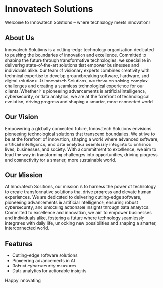 # Innovatech Solutions

Welcome to Innovatech Solutions – where technology meets innovation!

## About Us

Innovatech Solutions is a cutting-edge technology organization dedicated to pushing the boundaries of innovation and excellence. Committed to shaping the future through transformative technologies, we specialize in delivering state-of-the-art solutions that empower businesses and individuals alike. Our team of visionary experts combines creativity with technical expertise to develop groundbreaking software, hardware, and digital solutions. At Innovatech Solutions, we thrive on solving complex challenges and creating a seamless technological experience for our clients. Whether it's pioneering advancements in artificial intelligence, cybersecurity, or data analytics, we are at the forefront of technological evolution, driving progress and shaping a smarter, more connected world.

## Our Vision

Empowering a globally connected future, Innovatech Solutions envisions pioneering technological solutions that transcend boundaries. We strive to be at the forefront of innovation, shaping a world where advanced software, artificial intelligence, and data analytics seamlessly integrate to enhance lives, businesses, and society. With a commitment to excellence, we aim to lead the way in transforming challenges into opportunities, driving progress and connectivity for a smarter, more sustainable world.

## Our Mission

At Innovatech Solutions, our mission is to harness the power of technology to create transformative solutions that drive progress and elevate human experiences. We are dedicated to delivering cutting-edge software, pioneering advancements in artificial intelligence, ensuring robust cybersecurity, and unlocking actionable insights through data analytics. Committed to excellence and innovation, we aim to empower businesses and individuals alike, fostering a future where technology seamlessly integrates with daily life, unlocking new possibilities and shaping a smarter, interconnected world.

## Features

- Cutting-edge software solutions
- Pioneering advancements in AI
- Robust cybersecurity measures
- Data analytics for actionable insights


Happy Innovating!